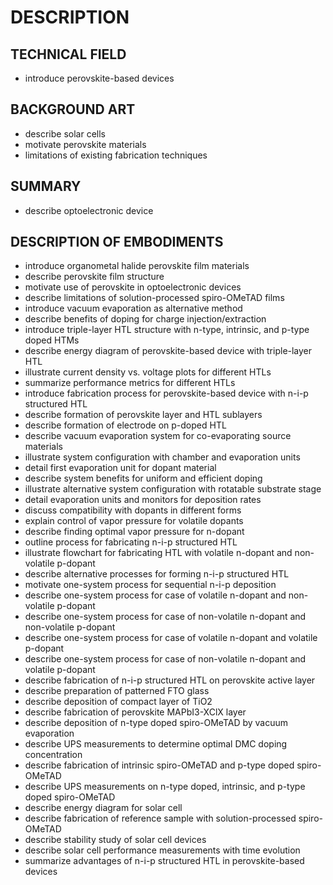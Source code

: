 # DESCRIPTION

## TECHNICAL FIELD

- introduce perovskite-based devices

## BACKGROUND ART

- describe solar cells
- motivate perovskite materials
- limitations of existing fabrication techniques

## SUMMARY

- describe optoelectronic device

## DESCRIPTION OF EMBODIMENTS

- introduce organometal halide perovskite film materials
- describe perovskite film structure
- motivate use of perovskite in optoelectronic devices
- describe limitations of solution-processed spiro-OMeTAD films
- introduce vacuum evaporation as alternative method
- describe benefits of doping for charge injection/extraction
- introduce triple-layer HTL structure with n-type, intrinsic, and p-type doped HTMs
- describe energy diagram of perovskite-based device with triple-layer HTL
- illustrate current density vs. voltage plots for different HTLs
- summarize performance metrics for different HTLs
- introduce fabrication process for perovskite-based device with n-i-p structured HTL
- describe formation of perovskite layer and HTL sublayers
- describe formation of electrode on p-doped HTL
- describe vacuum evaporation system for co-evaporating source materials
- illustrate system configuration with chamber and evaporation units
- detail first evaporation unit for dopant material
- describe system benefits for uniform and efficient doping
- illustrate alternative system configuration with rotatable substrate stage
- detail evaporation units and monitors for deposition rates
- discuss compatibility with dopants in different forms
- explain control of vapor pressure for volatile dopants
- describe finding optimal vapor pressure for n-dopant
- outline process for fabricating n-i-p structured HTL
- illustrate flowchart for fabricating HTL with volatile n-dopant and non-volatile p-dopant
- describe alternative processes for forming n-i-p structured HTL
- motivate one-system process for sequential n-i-p deposition
- describe one-system process for case of volatile n-dopant and non-volatile p-dopant
- describe one-system process for case of non-volatile n-dopant and non-volatile p-dopant
- describe one-system process for case of volatile n-dopant and volatile p-dopant
- describe one-system process for case of non-volatile n-dopant and volatile p-dopant
- describe fabrication of n-i-p structured HTL on perovskite active layer
- describe preparation of patterned FTO glass
- describe deposition of compact layer of TiO2
- describe fabrication of perovskite MAPbI3-XClX layer
- describe deposition of n-type doped spiro-OMeTAD by vacuum evaporation
- describe UPS measurements to determine optimal DMC doping concentration
- describe fabrication of intrinsic spiro-OMeTAD and p-type doped spiro-OMeTAD
- describe UPS measurements on n-type doped, intrinsic, and p-type doped spiro-OMeTAD
- describe energy diagram for solar cell
- describe fabrication of reference sample with solution-processed spiro-OMeTAD
- describe stability study of solar cell devices
- describe solar cell performance measurements with time evolution
- summarize advantages of n-i-p structured HTL in perovskite-based devices

